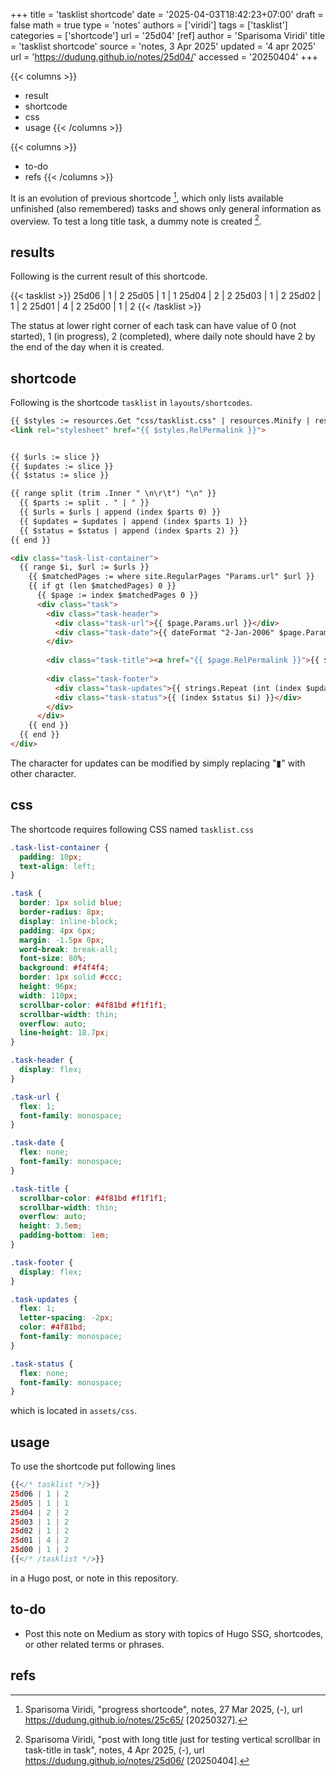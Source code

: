 +++
title = 'tasklist shortcode'
date = '2025-04-03T18:42:23+07:00'
draft = false
math = true
type = 'notes'
authors = ['viridi']
tags = ['tasklist']
categories = ['shortcode']
url = '25d04'
[ref]
author = 'Sparisoma Viridi'
title = 'tasklist shortcode'
source = 'notes, 3 Apr 2025'
updated = '4 apr 2025'
url = 'https://dudung.github.io/notes/25d04/'
accessed = '20250404'
+++

{{< columns >}}
+ result
+ shortcode
+ css
+ usage
{{< /columns >}}

{{< columns >}}
+ to-do
+ refs
{{< /columns >}}

<!--more-->

It is an evolution of previous shortcode [^viridi_2025a], which only lists available unfinished (also remembered) tasks and shows only general information as overview. To test a long title task, a dummy note is created [^viridi_2025b].


## results
Following is the current result of this shortcode.

{{< tasklist >}}
25d06 | 1 | 2
25d05 | 1 | 1
25d04 | 2 | 2
25d03 | 1 | 2
25d02 | 1 | 2
25d01 | 4 | 2
25d00 | 1 | 2
{{< /tasklist >}}

The status at lower right corner of each task can have value of 0 (not started), 1 (in progress), 2 (completed), where daily note should have 2 by the end of the day when it is created.


## shortcode
Following is the shortcode `tasklist` in `layouts/shortcodes`.

```html
{{ $styles := resources.Get "css/tasklist.css" | resources.Minify | resources.Fingerprint }}
<link rel="stylesheet" href="{{ $styles.RelPermalink }}">


{{ $urls := slice }}
{{ $updates := slice }}
{{ $status := slice }}

{{ range split (trim .Inner " \n\r\t") "\n" }}
  {{ $parts := split . " | " }}
  {{ $urls = $urls | append (index $parts 0) }}
  {{ $updates = $updates | append (index $parts 1) }}
  {{ $status = $status | append (index $parts 2) }}
{{ end }}

<div class="task-list-container">
  {{ range $i, $url := $urls }}
    {{ $matchedPages := where site.RegularPages "Params.url" $url }}
    {{ if gt (len $matchedPages) 0 }}
      {{ $page := index $matchedPages 0 }}
      <div class="task">
        <div class="task-header">
          <div class="task-url">{{ $page.Params.url }}</div>
          <div class="task-date">{{ dateFormat "2-Jan-2006" $page.Params.date }}</div>
        </div>
        
        <div class="task-title"><a href="{{ $page.RelPermalink }}">{{ $page.Title }}</a></div>
        
        <div class="task-footer">
          <div class="task-updates">{{ strings.Repeat (int (index $updates $i)) "▮" }}</div>
          <div class="task-status">{{ (index $status $i) }}</div>
        </div>
      </div>
    {{ end }}
  {{ end }}
</div>
```

The character for updates can be modified by simply replacing "▮" with other character.


## css
The shortcode requires following CSS named `tasklist.css`

```css
.task-list-container {
  padding: 10px;
  text-align: left;
}

.task {
  border: 1px solid blue;
  border-radius: 8px;
  display: inline-block;
  padding: 4px 6px;
  margin: -1.5px 0px;
  word-break: break-all;
  font-size: 80%;
  background: #f4f4f4;
  border: 1px solid #ccc;
  height: 96px;
  width: 110px;
  scrollbar-color: #4f81bd #f1f1f1;
  scrollbar-width: thin;
  overflow: auto;
  line-height: 18.7px;
}

.task-header {
  display: flex;
}

.task-url {
  flex: 1;
  font-family: monospace;
}

.task-date {
  flex: none;
  font-family: monospace;
}

.task-title {
  scrollbar-color: #4f81bd #f1f1f1;
  scrollbar-width: thin;
  overflow: auto;
  height: 3.5em;
  padding-bottom: 1em;
}

.task-footer {
  display: flex;
}

.task-updates {
  flex: 1;
  letter-spacing: -2px;
  color: #4f81bd;
  font-family: monospace;
}

.task-status {
  flex: none;
  font-family: monospace;
}
```

which is located in `assets/css`.


## usage
To use the shortcode put following lines

```php
{{</* tasklist */>}}
25d06 | 1 | 2
25d05 | 1 | 1
25d04 | 2 | 2
25d03 | 1 | 2
25d02 | 1 | 2
25d01 | 4 | 2
25d00 | 1 | 2
{{</* /tasklist */>}}
```

in a Hugo post, or note in this repository.


## to-do
+ Post this note on Medium as story with topics of Hugo SSG, shortcodes, or other related terms or phrases.


## refs
[^viridi_2025a]: Sparisoma Viridi, "progress shortcode", notes, 27 Mar 2025, (-), url https://dudung.github.io/notes/25c65/ [20250327].
[^viridi_2025b]: Sparisoma Viridi, "post with long title just for testing vertical scrollbar in task-title in task", notes, 4 Apr 2025, (-), url https://dudung.github.io/notes/25d06/ [20250404].
